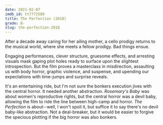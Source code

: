 ```yaml
---
date: 2021-02-07
imdb_id: tt7772580
title: The Perfection (2018)
grade: B-
slug: the-perfection-2018
---
```


After a decade away caring for her ailing mother, a cello prodigy returns to the musical world, where she meets a fellow prodigy. Bad things ensue.

<!-- end -->

Engaging performances, clever structure, gruesome effects, and arresting visuals mask gaping plot holes ready to surface upon the slightest introspection. But the film proves a masterclass in misdirection, assaulting us with body horror, graphic violence, and suspense, and upending our expectations with time-jumps and surprise reveals.

It's an entertaining ride, but I'm not sure the bonkers execution jives with the central horror. It needed another abstraction. <span data-imdb-id="tt0063522">_Rosemary's Baby_</span> was about women's reproductive rights, but the central horror was a devil baby, allowing the film to ride the line between high-camp and horror. _The Perfection_ is about--well, I won't spoil it, but suffice it to say there's no devil baby-like abstraction. Not a deal-breaker, but it would be easier to forgive the specious plotting if the big horror was also bonkers.